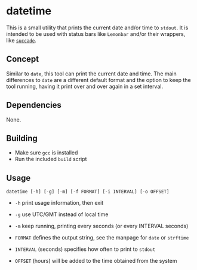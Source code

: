 # datetime 

This is a small utility that prints the current date and/or time to `stdout`. 
It is intended to be used with status bars like `Lemonbar` and/or their 
wrappers, like [`succade`](https://github.com/domsson/succade).

## Concept 

Similar to `date`, this tool can print the current date and time. The main 
differences to `date` are a different default format and the option to keep 
the tool running, having it print over and over again in a set interval.

## Dependencies

None.

## Building

- Make sure `gcc` is installed
- Run the included `build` script

## Usage

    datetime [-h] [-g] [-m] [-f FORMAT] [-i INTERVAL] [-o OFFSET]

- `-h` print usage information, then exit
- `-g` use UTC/GMT instead of local time
- `-m` keep running, printing every seconds (or every INTERVAL seconds)

- `FORMAT` defines the output string, see the manpage for `date` or `strftime`
- `INTERVAL` (seconds) specifies how often to print to `stdout`
- `OFFSET` (hours) will be added to the time obtained from the system
